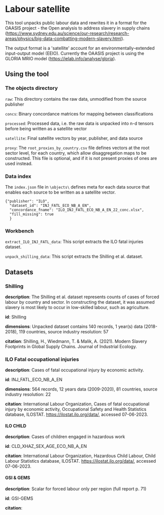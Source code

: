 # Labour satellite

This tool unpacks public labour data and rewrites it in a format for the OAASIS project - the Open analysis to address slavery in supply chains (https://www.sydney.edu.au/science/our-research/research-areas/physics/big-data-combatting-modern-slavery.html).

The output format is a 'satellite' account for an environmentally-extended input-output model (EEIO). Currently the OAASIS project is using the GLORIA MRIO model (https://ielab.info/analyse/gloria).

## Using the tool
### The objects directory
`raw`: This directory contains the raw data, unmodified from the source publisher

`concs`: Binary concordance matrices for mapping between classifications

`processed`: Processed data, i.e. the raw data is unpacked into n-d tensors before being written as a satellite vector

`satellite`: Final satellite vectors by year, publisher, and data source

`proxy`: The `root_proxies_by_country.csv` file defines vectors at the root sector level, for each country, which allow disaggregation maps to be constructed. This file is optional, and if it is not present proxies of ones are used instead.

### Data index
The `index.json` file in `\objects\` defines meta for each data source that enables each source to be written as a satellite vector.

```
{"publisher": "ILO",
  "dataset_id": "INJ_FATL_ECO_NB_A_EN",
  "concordance_fname": "ILO_INJ_FATL_ECO_NB_A_EN_22_conc.xlsx",
  "fill_missing": true
  }
```

### Workbench
`extract_ILO_INJ_FATL_data`: This script extracts the ILO fatal injuries dataset.

`unpack_shilling_data`: This script extracts the Shilling et al. dataset.

## Datasets

### Shilling
**description**: The Shilling et al. dataset represents counts of cases of forced labour by country and sector. In constructing the dataset, it was assumed slavery is most likely to occur in low-skilled labour, such as agriculture. 

**id**: Shilling

**dimensions**: Unpacked dataset contains 140 records, 1 year(s) data (2018-2018), 119 countries, source industry resolution: 57

**citation**: Shilling, H., Wiedmann, T. & Malik, A. (2021). Modern Slavery Footprints in Global Supply Chains. Journal of Industrial Ecology.

### ILO Fatal occupational injuries
**description**: Cases of fatal occupational injury by economic activity. 

**id**: INJ_FATL_ECO_NB_A_EN

**dimensions**: 564 records, 12 years data (2009-2020), 81 countries, source industry resolution: 22

**citation**: International Labour Organization, Cases of fatal occupational injury by economic activity, Occupational Safety and Health Statistics database, ILOSTAT. https://ilostat.ilo.org/data/, accessed 07-06-2023.

#### ILO CHILD
**description**: Cases of children engaged in hazardous work

**id**: CLD_XHAZ_SEX_AGE_ECO_NB_A_EN

**citation**: International Labour Organization, Hazardous Child Labour, Child Labour Statistics database, ILOSTAT. https://ilostat.ilo.org/data/, accessed 07-06-2023.

#### GSI & GEMS
**description**: 
Scalar for forced labour only per region (full report p. 71)

**id**: GSI-GEMS

**citation**: 
